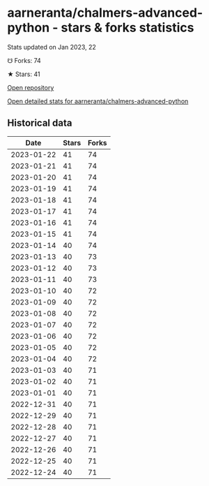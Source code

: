 # aarneranta/chalmers-advanced-python - stars & forks statistics

Stats updated on Jan 2023, 22

☋ Forks: 74

★ Stars: 41

[Open repository](https://github.com/aarneranta/chalmers-advanced-python)

[Open detailed stats for aarneranta/chalmers-advanced-python](https://reviewgithub.com/rep/aarneranta/chalmers-advanced-python)

## Historical data
| Date | Stars | Forks |
|------|-------|-------|
| 2023-01-22 | 41 | 74 | 
| 2023-01-21 | 41 | 74 | 
| 2023-01-20 | 41 | 74 | 
| 2023-01-19 | 41 | 74 | 
| 2023-01-18 | 41 | 74 | 
| 2023-01-17 | 41 | 74 | 
| 2023-01-16 | 41 | 74 | 
| 2023-01-15 | 41 | 74 | 
| 2023-01-14 | 40 | 74 | 
| 2023-01-13 | 40 | 73 | 
| 2023-01-12 | 40 | 73 | 
| 2023-01-11 | 40 | 73 | 
| 2023-01-10 | 40 | 72 | 
| 2023-01-09 | 40 | 72 | 
| 2023-01-08 | 40 | 72 | 
| 2023-01-07 | 40 | 72 | 
| 2023-01-06 | 40 | 72 | 
| 2023-01-05 | 40 | 72 | 
| 2023-01-04 | 40 | 72 | 
| 2023-01-03 | 40 | 71 | 
| 2023-01-02 | 40 | 71 | 
| 2023-01-01 | 40 | 71 | 
| 2022-12-31 | 40 | 71 | 
| 2022-12-29 | 40 | 71 | 
| 2022-12-28 | 40 | 71 | 
| 2022-12-27 | 40 | 71 | 
| 2022-12-26 | 40 | 71 | 
| 2022-12-25 | 40 | 71 | 
| 2022-12-24 | 40 | 71 | 

